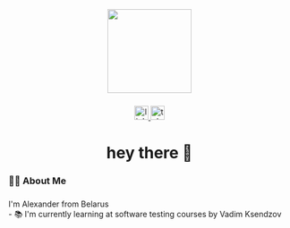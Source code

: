 <div align="center">
  <img height="150" src="https://steamuserimages-a.akamaihd.net/ugc/1661224712069230981/BFD6A13BBBF6F1A2A7FA6A6DA961E0700E98660A/?imw=512&amp;imh=288&amp;ima=fit&amp;impolicy=Letterbox&amp;imcolor=%23000000&amp;letterbox=true"  />
</div>

###

<div align="center">
  <a href="linkedin.com/in/aliaksandr-tsviatkou-593031282/index.html" target="_blank">
    <img src="https://img.shields.io/static/v1?message=LinkedIn&logo=linkedin&label=&color=0077B5&logoColor=white&labelColor=&style=for-the-badge" height="25" alt="linkedin logo"  />
  </a>
  <a href="@cvetfrom" target="_blank">
    <img src="https://img.shields.io/static/v1?message=Telegram&logo=telegram&label=&color=2CA5E0&logoColor=white&labelColor=&style=for-the-badge" height="25" alt="telegram logo"  />
  </a>
</div>

###

<h1 align="center">hey there 👋</h1>

###

<h3 align="left">👩‍💻  About Me</h3>

###

<p align="left">I'm Alexander from Belarus<br>- 📚 I'm currently learning at software testing courses by Vadim Ksendzov</p>

###

<br clear="both">

<h3 align="left"></h3>

###

<div align="left">
</div>

###

<br clear="both">

<h3 align="left"></h3>

###
